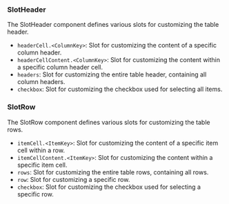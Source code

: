 ### SlotHeader

The SlotHeader component defines various slots for customizing the table header.

-   `headerCell.<ColumnKey>`: Slot for customizing the content of a specific column header.
-   `headerCellContent.<ColumnKey>`: Slot for customizing the content within a specific column header cell.
-   `headers`: Slot for customizing the entire table header, containing all column headers.
-   `checkbox`: Slot for customizing the checkbox used for selecting all items.

### SlotRow

The SlotRow component defines various slots for customizing the table rows.

-   `itemCell.<ItemKey>`: Slot for customizing the content of a specific item cell within a row.
-   `itemCellContent.<ItemKey>`: Slot for customizing the content within a specific item cell.
-   `rows`: Slot for customizing the entire table rows, containing all rows.
-   `row`: Slot for customizing a specific row.
-   `checkbox`: Slot for customizing the checkbox used for selecting a specific row.